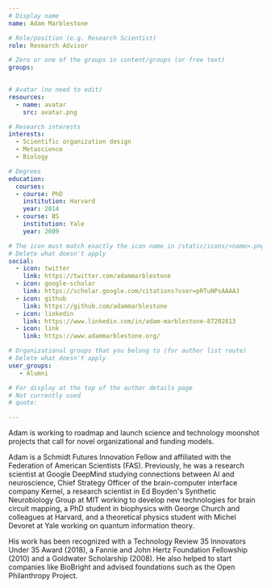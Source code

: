 ```yaml
---
# Display name
name: Adam Marblestone

# Role/position (e.g. Research Scientist)
role: Research Advisor 

# Zero or one of the groups in content/groups (or free text)
groups: 
  

# Avatar (no need to edit)
resources:
  - name: avatar
    src: avatar.png

# Research interests
interests:
  - Scientific organization design
  - Metascience
  - Biology

# Degrees
education: 
  courses:
  - course: PhD
    institution: Harvard
    year: 2014
  - course: BS
    institution: Yale
    year: 2009

# The icon must match exactly the icon name in /static/icons/<name>.png
# Delete what doesn't apply
social:
  - icon: twitter
    link: https://twitter.com/adammarblestone
  - icon: google-scholar
    link: https://scholar.google.com/citations?user=pRTuNPsAAAAJ
  - icon: github
    link: https://github.com/adammarblestone
  - icon: linkedin
    link: https://www.linkedin.com/in/adam-marblestone-87202813
  - icon: link
    link: https://www.adammarblestone.org/    

# Organizational groups that you belong to (for author list route)
# Delete what doesn't apply
user_groups:
   - Alumni

# For display at the top of the author details page
# Not currently used
# quote:

---
```


Adam is working to roadmap and launch science and technology moonshot projects that call for novel organizational and funding models. 

Adam is a Schmidt Futures Innovation Fellow and affiliated with the Federation of American Scientists (FAS). Previously, he was a research scientist at Google DeepMind studying connections between AI and neuroscience, Chief Strategy Officer of the brain-computer interface company Kernel, a research scientist in Ed Boyden's Synthetic Neurobiology Group at MIT working to develop new technologies for brain circuit mapping, a PhD student in biophysics with George Church and colleagues at Harvard, and a theoretical physics student with Michel Devoret at Yale working on quantum information theory. 

His work has been recognized with a Technology Review 35 Innovators Under 35 Award (2018), a Fannie and John Hertz Foundation Fellowship (2010) and a Goldwater Scholarship (2008). He also helped to start companies like BioBright and advised foundations such as the Open Philanthropy Project.
